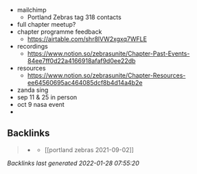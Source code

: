 - mailchimp
	- Portland Zebras tag 318 contacts
- full chapter meetup?
- chapter programme feedback
	- https://airtable.com/shr8lVW2xgxq7WFLE
- recordings
	- https://www.notion.so/zebrasunite/Chapter-Past-Events-84ee7ff0d22a4166918afaf9d0ee22db
- resources
	- https://www.notion.so/zebrasunite/Chapter-Resources-ee64560695ac464085dcf8b4d14a4b2e
- zanda sing
- sep 11 & 25 in person
- oct 9 nasa event
-

## Backlinks

> - [](../journals/2021_09_02.md)
>   - [[portland zebras 2021-09-02]]

_Backlinks last generated 2022-01-28 07:55:20_
